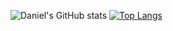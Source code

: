 ![Daniel's GitHub stats](https://github-readme-stats.vercel.app/api?username=bmaner&show_icons=true&theme=flag-india)
[![Top Langs](https://github-readme-stats.vercel.app/api/top-langs/?username=bmaner&layout=compact)](https://github.com/anuraghazra/github-readme-stats)  

